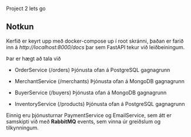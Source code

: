 Project 2
lets go


## Notkun

Kerfið er keyrt upp með docker-compose up í root skránni, þaðan er farið inn á *http://localhost:8000/docs* þar sem FastAPI tekur við leiðbeiningum.

Þar er hægt að tala við 

- OrderService (/orders)
Þjónusta ofan á PostgreSQL gagnagrunn

- MerchantService (/merchants)
Þjónusta ofan á MongoDB gagnagrunn

- BuyerService (/buyers)
Þjónusta ofan á MongoDB gagnagrunn

- InventoryService (/products)
Þjónusta ofan á PostgreSQL gagnagrunn


Einnig eru þjónusturnar PaymentService og EmailService, sem átt er samskipti við með **RabbitMQ** events, sem vinna úr greiðslum og tilkynningum.
